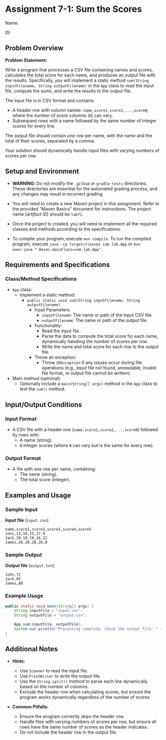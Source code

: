 # Assignment 7-1: Sum the Scores

Name:

ID:

## Problem Overview

**Problem Statement:**

Write a program that processes a CSV file containing names and scores, calculates the total score for each name, and produces an output file with the results. Specifically, you will implement a static method `sum(String inputFilename, String outputFilename)` in the `App` class to read the input file, compute the sums, and write the results to the output file.

The input file is in CSV format and contains:

- A header row with column names: `name,score1,score2,...,scoreN`, where the number of score columns (`N`) can vary.
- Subsequent rows with a name followed by the same number of integer scores for every line.

The output file should contain one row per name, with the name and the total of their scores, separated by a comma.

Your solution should dynamically handle input files with varying numbers of scores per row.

## Setup and Environment

- **WARNING:** Do not modify the `.github` or `gradle-tests` directories. These directories are essential for the automated grading process, and any changes may result in incorrect grading.

- You will need to create a new Maven project in this assignment. Refer to the provided "Maven Basics" document for instructions. The project name (_artifact ID_) should be `lab71`.
- Once the project is created, you will need to implement all the required classes and methods according to the specifications.
- To compile your program, execute `mvn compile`. To run the compiled program, execute `java -cp target/classes com.lab.App` or `mvn exec:java "-Dexec.mainClass=com.lab.App"`.

## Requirements and Specifications

### Class/Method Specifications

- `App` class:
  - Implement a static method:
    - `public static void sum(String inputFilename, String outputFilename)`
      - Input Parameters:
        - `inputFilename`: The name or path of the input CSV file.
        - `outputFilename`: The name or path of the output file.
      - Functionality:
        - Read the input file.
        - Parse the data to compute the total score for each name, dynamically handling the number of scores per row.
        - Write the name and total score for each row to the output file.
      - Throw an exception:
        - Throw `IOException` if any issues occur during file operations (e.g., input file not found, unreadable, invalid file format, or output file cannot be written).
- Main method (optional):
  - Optionally include a `main(String[] args)` method in the `App` class to test the `sum()` method.

## Input/Output Conditions

### Input Format

- A CSV file with a header row (`name,score1,score2,...,scoreN`) followed by rows with:
  - A name (string).
  - `N` integer scores (where `N` can vary but is the same for every row).

### Output Format

- A file with one row per name, containing:
  - The name (string).
  - The total score (integer).

## Examples and Usage

### Sample Input

**Input file** (`input.csv`):
```
name,score1,score2,score3,score4,score5
John,13,18,15,17,9
Jack,20,18,19,16,12
James,20,20,20,20,0
```

### Sample Output

**Output file** (`output.txt`):
```
John,72
Jack,85
James,80
```

### Example Usage
```java
public static void main(String[] args) {
    String inputFile = "input.csv";
    String outputFile = "output.csv";

    App.sum(inputFile, outputFile);
    System.out.println("Processing complete. Check the output file: " + outputFile);
}
```

## Additional Notes

- **Hints:**
  - Use `Scanner` to read the input file.
  - Use `PrintWriter` to write the output file.
  - Use the `String.split()` method to parse each line dynamically based on the number of columns.
  - Exclude the header row when calculating scores, but ensure the program works dynamically regardless of the number of scores.

- **Common Pitfalls:**
  - Ensure the program correctly skips the header row.
  - Handle files with varying numbers of scores per row, but ensure all rows have the same number of scores as the header indicates.
  - Do not include the header row in the output file.

